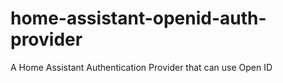 # home-assistant-openid-auth-provider

A Home Assistant Authentication Provider that can use Open ID
